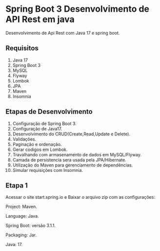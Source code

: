 # Spring Boot 3 Desenvolvimento de API Rest em java
Desenvolvimento de Api Rest com Java 17 e spring boot.
<h2>Requisitos</h2>
<ol>
  <li>Java 17</li>
  <li>Spring Boot 3</li>
  <li>MySQL</li>
  <li>Flyway</li>
  <li>Lombok</li>
  <li>JPA</li>
  <li>Maven</li>
  <li>Insomnia</li>
</ol>



<h2>
  Etapas de Desenvolvimento
</h2>

<ol>
  <li>Configuração de Spring Boot 3.</li>
  <li>Configuração de Java17.</li>
  <li>Desenvolvimento do CRUD(Create,Read,Update e Delete).</li>
  <li>Validações.</li>  
  <li>Paginação e ordenação.</li>
  <li>Gerar codigos em Lombok.</li>
  <li>Travalhando com armasenamento de dados em MySQL/Flyway.</li>
  <li>Camada de persistencia sera usada pela JPA/Hibernate.</li>
  <li>Utilização do Maven para gerenciamento de dependências.</li>
  <li>Simular requisições com Insomnia.</li>
  
</ol>

<h2>Etapa 1</h2>
<p>Acessar o site start.spring.io e Baixar o arquivo zip com as configurações:</p>
<p>Project: Maven.</p>
<p>Language: Java.</p>
<p>Spring Boot: versão 3.1.1.</p>
<p>Packaging: Jar.</p>
<p>Java: 17.</p>
